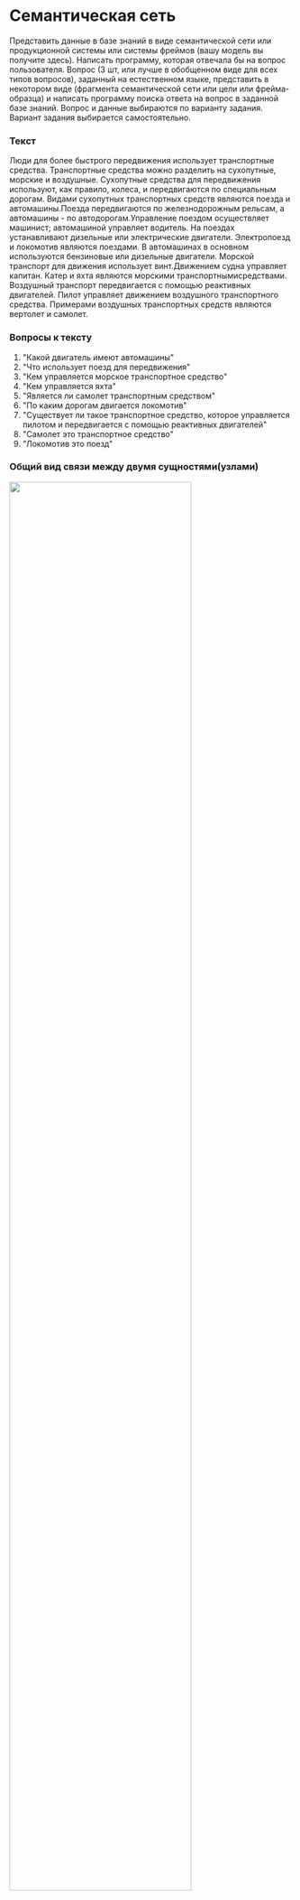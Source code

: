# Семантическая сеть

Представить данные в базе знаний в виде семантической сети или продукционной системы или системы фреймов (вашу модель вы получите здесь). Написать программу, которая отвечала бы на вопрос пользователя. Вопрос (3 шт, или лучше в обобщенном виде для всех типов вопросов), заданный на естественном языке, представить в некотором виде (фрагмента семантической сети или цели или фрейма-образца) и написать программу поиска ответа на вопрос в заданной базе знаний. 
Вопрос и данные выбираются по варианту задания. Вариант задания выбирается самостоятельно.

### Текcт
Люди для более быстрого передвижения использует транспортные средства. Транспортные средства можно разделить на сухопутные, морские и воздушные. Сухопутные средства для передвижения используют, как правило, колеса, и передвигаются по специальным дорогам. Видами сухопутных транспортных средств являются поезда и автомашины.Поезда передвигаются по железнодорожным рельсам, а автомашины - по автодорогам.Управление поездом осуществляет машинист; автомашиной управляет водитель. На поездах устанавливают дизельные или электрические двигатели. Электропоезд и локомотив являются поездами. В автомашинах в основном используются бензиновые или дизельные двигатели. Морской транспорт для движения использует винт.Движением судна управляет капитан. Катер и яхта являются морскими транспортнымисредствами. Воздушный транспорт передвигается с помощью реактивных двигателей.
Пилот управляет движением воздушного транспортного средства. Примерами воздушных транспортных средств являются вертолет и самолет.

### Вопросы к тексту
1) "Какой двигатель имеют автомашины"
2) "Что использует поезд для передвижения"
3) "Кем управляется морское транспортное средство"
4) "Кем управляется яхта"
5) "Является ли самолет транспортным средством"
6) "По каким дорогам двигается локомотив"
7) "Существует ли такое транспортное средство, которое управляется пилотом и передвигается с помощью реактивных двигателей"
8) "Самолет это транспортное средство"
9) "Локомотив это поезд"

### Общий вид связи между двумя сущностями(узлами)
<img style="width:80%" src='https://s8.hostingkartinok.com/uploads/images/2017/04/c2ef2c10127dc4c01d392ae652c5b4c4.png'/>

### Пример
<img src='https://s8.hostingkartinok.com/uploads/thumbs/2017/04/dd63d7e5c2e9673ee3e21c345e591ab1.png'/>